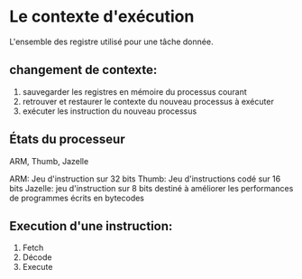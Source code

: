 Le contexte d'exécution
========================

L'ensemble des registre utilisé pour une tâche donnée.

## changement de contexte:
1. sauvegarder les registres en mémoire du processus courant
2. retrouver et restaurer le contexte du nouveau processus à exécuter
3. exécuter les instruction du nouveau processus

## États du processeur
ARM, Thumb, Jazelle

ARM: Jeu d'instruction sur 32 bits
Thumb: Jeu d'instructions codé sur 16 bits
Jazelle: jeu d'instruction sur 8 bits destiné à améliorer les performances de programmes écrits en bytecodes

## Execution d'une instruction:
1. Fetch
2. Décode
3. Execute
